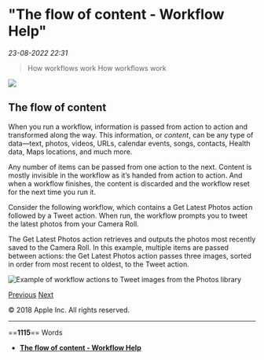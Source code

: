 # "The flow of content - Workflow Help"

*23-08-2022 22:31* 

> How workflows work
How workflows work

![](https://help.apple.com/workflow/en.lproj/GlobalArt/AppIconDefault_Workflow.png)

## The flow of content

When you run a workflow, information is passed from action to action and transformed along the way. This information, or *content*, can be any type of data—text, photos, videos, URLs, calendar events, songs, contacts, Health data, Maps locations, and much more.

Any number of items can be passed from one action to the next. Content is mostly invisible in the workflow as it’s handed from action to action. And when a workflow finishes, the content is discarded and the workflow reset for the next time you run it.

Consider the following workflow, which contains a Get Latest Photos action followed by a Tweet action. When run, the workflow prompts you to tweet the latest photos from your Camera Roll.

The Get Latest Photos action retrieves and outputs the photos most recently saved to the Camera Roll. In this example, multiple items are passed between actions: the Get Latest Photos action passes three images, sorted in order from most recent to oldest, to the Tweet action.

![Example of workflow actions to Tweet images from the Photos library](https://help.apple.com/workflow/en.lproj/Art/S0002_HowWork01.png)

[Previous](https://help.apple.com/workflow/#/apd1d10ec518) [Next](https://help.apple.com/workflow/#/apdd882cf653)

© 2018 Apple Inc. All rights reserved.
***

==**1115**== Words

- **[The flow of content - Workflow Help](https://help.apple.com/workflow/#/apde9022dd5b)**